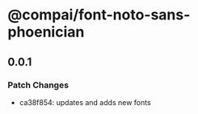 # @compai/font-noto-sans-phoenician

## 0.0.1
### Patch Changes

- ca38f854: updates and adds new fonts
